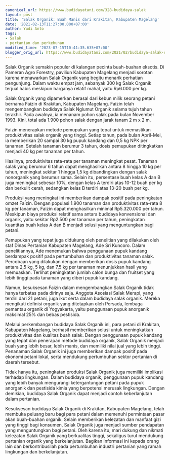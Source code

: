 ```yaml
---
canonical_url: https://www.budidayatani.com/328-budidaya-salak
layout: post
title: 'Salak Organik: Buah Manis dari Krakitan, Kabupaten Magelang'
date: '2021-02-13T11:27:00.000+07:00'
author: Yudi Anto
tags:
- Salak
- pertanian dan perkebunan
modified_time: '2023-07-15T10:41:35.635+07:00'
blogger_orig_url: https://www.budidayatani.com/2021/02/budidaya-salak-secara-organik.html
---
```


Salak Organik semakin populer di kalangan pecinta buah-buahan eksotis. Di Pameran Agro Forestry, paviliun Kabupaten Magelang menjadi sorotan karena menawarkan Salak Organik yang begitu menarik perhatian pengunjung. Dalam waktu empat jam, sebanyak 300 kg Salak Organik terjual habis meskipun harganya relatif mahal, yaitu Rp6.000 per kg.

Salak Organik yang dipamerkan berasal dari kebun milik seorang petani bernama Faizin di Krakitan, Kabupaten Magelang. Faizin telah mengembangkan budidaya Salak Nglumut Organik selama tujuh tahun terakhir. Pada awalnya, ia menanam pohon salak pada bulan November 1993. Kini, total ada 1.900 pohon salak dengan jarak tanam 2 m x 2 m.

Faizin menerapkan metode pemupukan yang tepat untuk memastikan produktivitas salak organik yang tinggi. Setiap tahun, pada bulan April-Mei, ia memberikan 20 sampai 30 kg pupuk kandang dan 0,5 kg NPK per tanaman. Setelah tanaman berumur 3 tahun, dosis pemupukan ditingkatkan menjadi 40 kg per tanaman per tahun.

Hasilnya, produktivitas rata-rata per tanaman meningkat pesat. Tanaman salak yang berumur 6 tahun dapat menghasilkan antara 8 hingga 10 kg per tahun, meningkat sekitar 1 hingga 1,5 kg dibandingkan dengan salak nonorganik yang berumur sama. Selain itu, persentase buah kelas A dan B juga meningkat sebesar 10%, dengan kelas A terdiri atas 10-12 buah per kg dan berkulit cerah, sedangkan kelas B terdiri atas 13-20 buah per kg.

Produksi yang meningkat ini memberikan dampak positif pada peningkatan omzet Faizin. Dengan populasi 1.900 tanaman dan produktivitas rata-rata 8 kg per tanaman, Faizin dapat menghasilkan minimal Rp5.320.000 per tahun. Meskipun biaya produksi relatif sama antara budidaya konvensional dan organik, yaitu sekitar Rp2.500 per tanaman per tahun, peningkatan kuantitas buah kelas A dan B menjadi solusi yang menguntungkan bagi petani.

Pemupukan yang tepat juga didukung oleh penelitian yang dilakukan oleh staf Dinas Pertanian Kabupaten Magelang, Ade Sri Kuncoro. Dalam penelitiannya, Ade menemukan bahwa penggunaan pupuk kandang berdampak positif pada pertumbuhan dan produktivitas tanaman salak. Percobaan yang dilakukan dengan memberikan dosis pupuk kandang antara 2,5 kg, 5 kg, dan 7,5 kg per tanaman menunjukkan hasil yang memuaskan. Terlihat peningkatan jumlah calon bunga dan fruitset yang lebih tinggi pada tanaman yang diberi pupuk kandang.

Namun, kesuksesan Faizin dalam mengembangkan Salak Organik tidak hanya terbatas pada dirinya saja. Anggota Asosiasi Salak Merapi, yang terdiri dari 21 petani, juga ikut serta dalam budidaya salak organik. Mereka mengikuti definisi organik yang ditetapkan oleh Persada, lembaga pemantau organik di Yogyakarta, yaitu penggunaan pupuk anorganik maksimal 25% dan bebas pestisida.

Melalui perkembangan budidaya Salak Organik ini, para petani di Krakitan, Kabupaten Magelang, berhasil memberikan solusi untuk meningkatkan produktivitas dan kualitas buah salak. Dengan penggunaan pupuk kandang yang tepat dan penerapan metode budidaya organik, Salak Organik menjadi buah yang lebih besar, lebih manis, dan memiliki nilai jual yang lebih tinggi. Penanaman Salak Organik ini juga memberikan dampak positif pada ekonomi petani lokal, serta mendukung pertumbuhan sektor pertanian di daerah tersebut.

Tidak hanya itu, peningkatan produksi Salak Organik juga memiliki implikasi terhadap lingkungan. Dalam budidaya organik, penggunaan pupuk kandang yang lebih banyak mengurangi ketergantungan petani pada pupuk anorganik dan pestisida kimia yang berpotensi merusak lingkungan. Dengan demikian, budidaya Salak Organik dapat menjadi contoh keberlanjutan dalam pertanian.

Kesuksesan budidaya Salak Organik di Krakitan, Kabupaten Magelang, telah membuka peluang baru bagi para petani dalam memenuhi permintaan pasar akan buah-buahan organik. Selain memberikan kelezatan dan manfaat gizi yang tinggi bagi konsumen, Salak Organik juga menjadi sumber pendapatan yang menguntungkan bagi petani. Oleh karena itu, mari dukung dan nikmati kelezatan Salak Organik yang berkualitas tinggi, sekaligus turut mendukung pertanian organik yang berkelanjutan. Bagikan informasi ini kepada orang lain dan berkontribusilah pada pertumbuhan industri pertanian yang ramah lingkungan dan berkelanjutan.

